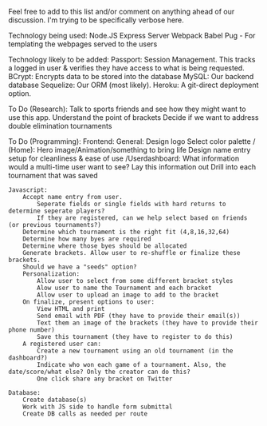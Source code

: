 Feel free to add to this list and/or comment on anything ahead of our discussion.
I'm trying to be specifically verbose here.

Technology being used:
    Node.JS
    Express Server
    Webpack
    Babel
    Pug - For templating the webpages served to the users

Technology likely to be added:
    Passport: Session Management. This tracks a logged in user & verifies they have access to what is being requested.
    BCrypt: Encrypts data to be stored into the database
    MySQL: Our backend database
    Sequelize: Our ORM (most likely).
    Heroku: A git-direct deployment option.

To Do (Research):
    Talk to sports friends and see how they might want to use this app.
    Understand the point of brackets
    Decide if we want to address double elimination tournaments

To Do (Programming):
    Frontend:
        General:
            Design logo
            Select color palette
        / (Home):
            Hero image/Animation/something to bring life
            Design name entry setup for cleanliness & ease of use
        /Userdashboard:
            What information would a multi-time user want to see?
            Lay this information out
            Drill into each tournament that was saved

    Javascript:
        Accept name entry from user. 
            Seperate fields or single fields with hard returns to determine seperate players?
            If they are registered, can we help select based on friends (or previous tournaments?)
        Determine which tournament is the right fit (4,8,16,32,64)
        Determine how many byes are required
        Determine where those byes should be allocated
        Generate brackets. Allow user to re-shuffle or finalize these brackets.
        Should we have a "seeds" option?
        Personalization:
            Allow user to select from some different bracket styles
            Alow user to name the Tournament and each bracket
            Allow user to upload an image to add to the bracket
        On finalize, present options to user:
            View HTML and print
            Send email with PDF (they have to provide their email(s))
            Text them an image of the brackets (they have to provide their phone number)
            Save this tournament (they have to register to do this)
        A registered user can:
            Create a new tournament using an old tournament (in the dashboard?)
            Indicate who won each game of a tournament. Also, the date/score/what else? Only the creator can do this?
            One click share any bracket on Twitter

    Database:
        Create database(s)
        Work with JS side to handle form submittal
        Create DB calls as needed per route

